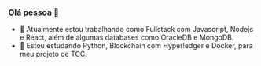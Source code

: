 ### Olá pessoa 👋

<!--
**Arthurit0/Arthurit0** is a ✨ _special_ ✨ repository because its `README.md` (this file) appears on your GitHub profile.

Here are some ideas to get you started:
-->

- 🔭 Atualmente estou trabalhando como Fullstack com Javascript, Nodejs e React, além de algumas databases como OracleDB e MongoDB.
- 🌱 Estou estudando Python, Blockchain com Hyperledger e Docker, para meu projeto de TCC.

